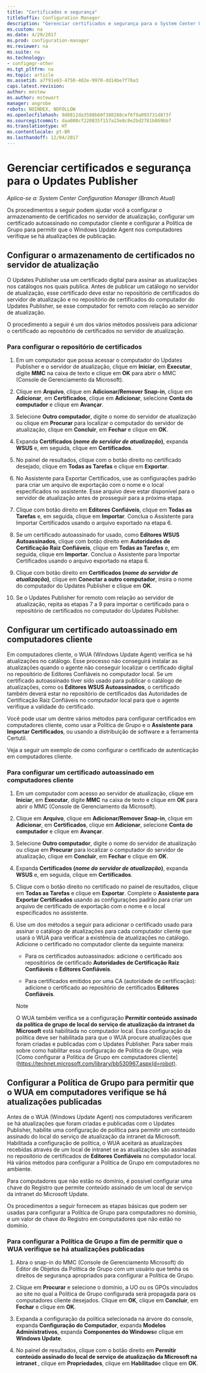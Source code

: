 ```yaml
---
title: "Certificados e segurança"
titleSuffix: Configuration Manager
description: "Gerenciar certificados e segurança para o System Center Updates Publisher"
ms.custom: na
ms.date: 4/29/2017
ms.prod: configuration-manager
ms.reviewer: na
ms.suite: na
ms.technology:
- configmgr-other
ms.tgt_pltfrm: na
ms.topic: article
ms.assetid: a7f91e63-4750-402e-9970-dd14be7f76a3
caps.latest.revision: 
author: mestew
ms.author: mstewart
manager: angrobe
robots: NOINDEX, NOFOLLOW
ms.openlocfilehash: 9d8812da3588b60f388288cef6f9a093731d873f
ms.sourcegitcommit: daa080cf220835f157a23e8c8e2bd2781b869bb7
ms.translationtype: HT
ms.contentlocale: pt-BR
ms.lasthandoff: 12/04/2017
---
```

# <a name="manage-certificates-and-security-for-updates-publisher"></a>Gerenciar certificados e segurança para o Updates Publisher

*Aplica-se a: System Center Configuration Manager (Branch Atual)*

Os procedimentos a seguir podem ajudar você a configurar o armazenamento de certificados no servidor de atualização, configurar um certificado autoassinado no computador cliente e configurar a Política de Grupo para permitir que o Windows Update Agent nos computadores verifique se há atualizações de publicação.

## <a name="configure-the-certificate-store-on-the-update-server"></a>Configurar o armazenamento de certificados no servidor de atualização
 O Updates Publisher usa um certificado digital para assinar as atualizações nos catálogos nos quais publica. Antes de publicar um catálogo no servidor de atualização, esse certificado deve estar no repositório de certificados do servidor de atualização e no repositório de certificados do computador do Updates Publisher, se esse computador for remoto com relação ao servidor de atualização.

O procedimento a seguir é um dos vários métodos possíveis para adicionar o certificado ao repositório de certificados no servidor de atualização.

### <a name="to-configure-the-certificate-store"></a>Para configurar o repositório de certificados
1.  Em um computador que possa acessar o computador do Updates Publisher e o servidor de atualização, clique em **Iniciar**, em **Executar**, digite **MMC** na caixa de texto e clique em **OK** para abrir o MMC (Console de Gerenciamento da Microsoft).

2.  Clique em **Arquivo**, clique em **Adicionar/Remover Snap-in**, clique em **Adicionar**, em **Certificados**, clique em **Adicionar**, selecione **Conta do computador** e clique em **Avançar**.

3.  Selecione **Outro computador**, digite o nome do servidor de atualização ou clique em **Procurar** para localizar o computador do servidor de atualização, clique em **Concluir**, em **Fechar** e clique em **OK**.

4.  Expanda **Certificados (*nome do servidor de atualização*)**, expanda **WSUS** e, em seguida, clique em **Certificados**.

5.  No painel de resultados, clique com o botão direito no certificado desejado, clique em **Todas as Tarefas** e clique em **Exportar**.

6.  No Assistente para Exportar Certificados, use as configurações padrão para criar um arquivo de exportação com o nome e o local especificados no assistente. Esse arquivo deve estar disponível para o servidor de atualização antes de prosseguir para a próxima etapa.

7.  Clique com botão direito em **Editores Confiáveis**, clique em **Todas as Tarefas** e, em seguida, clique em **Importar**. Conclua o Assistente para Importar Certificados usando o arquivo exportado na etapa 6.

8.  Se um certificado autoassinado for usado, como **Editores WSUS Autoassinados**, clique com botão direito em **Autoridades de Certificação Raiz Confiáveis**, clique em **Todas as Tarefas** e, em seguida, clique em **Importar**. Conclua o Assistente para Importar Certificados usando o arquivo exportado na etapa 6.

9.  Clique com botão direito em **Certificados (*nome do servidor de atualização*)**, clique em **Conectar a outro computador**, insira o nome do computador do Updates Publisher e clique em **OK**.

10. Se o Updates Publisher for remoto com relação ao servidor de atualização, repita as etapas 7 a 9 para importar o certificado para o repositório de certificados no computador do Updates Publisher.



## <a name="configure-a-self-signing-certificate-on-client-computers"></a>Configurar um certificado autoassinado em computadores cliente
Em computadores cliente, o WUA (Windows Update Agent) verifica se há atualizações no catálogo. Esse processo não conseguirá instalar as atualizações quando o agente não conseguir localizar o certificado digital no repositório de Editores Confiáveis no computador local. Se um certificado autoassinado tiver sido usado para publicar o catálogo de atualizações, como os **Editores WSUS Autoassinados**, o certificado também deverá estar no repositório de certificados das Autoridades de Certificação Raiz Confiáveis no computador local para que o agente verifique a validade do certificado.

Você pode usar um dentre vários métodos para configurar certificados em computadores cliente, como usar a Política de Grupo e o **Assistente para Importar Certificados**, ou usando a distribuição de software e a ferramenta Certutil.

Veja a seguir um exemplo de como configurar o certificado de autenticação em computadores cliente.

### <a name="to-configure-a-self-signing-certificate-on-client-computers"></a>Para configurar um certificado autoassinado em computadores cliente
1.  Em um computador com acesso ao servidor de atualização, clique em **Iniciar**, em **Executar**, digite **MMC** na caixa de texto e clique em **OK** para abrir o MMC (Console de Gerenciamento da Microsoft).

2.  Clique em **Arquivo**, clique em **Adicionar/Remover Snap-in**, clique em **Adicionar**, em **Certificados**, clique em **Adicionar**, selecione **Conta do computador** e clique em **Avançar**.

3.  Selecione **Outro computador**, digite o nome do servidor de atualização ou clique em **Procurar** para localizar o computador do servidor de atualização, clique em **Concluir**, em **Fechar** e clique em **OK**.

4.  Expanda **Certificados (*nome do servidor de atualização*)**, expanda **WSUS** e, em seguida, clique em **Certificados**.

5.  Clique com o botão direito no certificado no painel de resultados, clique em **Todas as Tarefas** e clique em **Exportar**. Complete o **Assistente para Exportar Certificados** usando as configurações padrão para criar um arquivo de certificado de exportação com o nome e o local especificados no assistente.

6.  Use um dos métodos a seguir para adicionar o certificado usado para assinar o catálogo de atualizações para cada computador cliente que usará o WUA para verificar a existência de atualizações no catálogo. Adicione o certificado no computador cliente da seguinte maneira:

    -   Para os certificados autoassinados: adicione o certificado aos repositórios de certificado **Autoridades de Certificação Raiz Confiáveis** e **Editores Confiáveis**.

    -   Para certificados emitidos por uma CA (autoridade de certificação): adicione o certificado ao repositório de certificados **Editores Confiáveis**.

    > [!NOTE]
    > O WUA também verifica se a configuração **Permitir conteúdo assinado da política de grupo de local do serviço de atualização da intranet da Microsoft** está habilitada no computador local. Essa configuração da política deve ser habilitada para que o WUA procure atualizações que foram criadas e publicadas com o Updates Publisher. Para saber mais sobre como habilitar essa configuração de Política de Grupo, veja [Como configurar a Política de Grupo em computadores cliente] (https://technet.microsoft.com/library/bb530967.aspx(d=robot).



## <a name="configuring-group-policy-to-allow-wua-on-computers-to-scan-for-published-updates"></a>Configurar a Política de Grupo para permitir que o WUA em computadores verifique se há atualizações publicadas
Antes de o WUA (Windows Update Agent) nos computadores verificarem se há atualizações que foram criadas e publicadas com o Updates Publisher, habilite uma configuração de política para permitir um conteúdo assinado do local do serviço de atualização da intranet da Microsoft. Habilitada a configuração de política, o WUA aceitará as atualizações recebidas através de um local de intranet se as atualizações são assinadas no repositório de certificados de **Editores Confiáveis** no computador local. Há vários métodos para configurar a Política de Grupo em computadores no ambiente.

Para computadores que não estão no domínio, é possível configurar uma chave do Registro que permite conteúdo assinado de um local de serviço da intranet do Microsoft Update.

Os procedimentos a seguir fornecem as etapas básicas que podem ser usadas para configurar a Política de Grupo para computadores no domínio, e um valor de chave do Registro em computadores que não estão no domínio.

### <a name="to-configure-group-policy-to-allow-wua-to-scan-for-published-updates"></a>Para configurar a Política de Grupo a fim de permitir que o WUA verifique se há atualizações publicadas
1.  Abra o snap-in do MMC (Console de Gerenciamento Microsoft) do Editor de Objetos da Política de Grupo com um usuário que tenha os direitos de segurança apropriados para configurar a Política de Grupo.

2.  Clique em **Procurar** e selecione o domínio, a UO ou os GPOs vinculados ao site no qual a Política de Grupo configurada será propagada para os computadores cliente desejados. Clique em **OK**, clique em **Concluir**, em **Fechar** e clique em **OK**.

3.  Expanda a configuração da política selecionada na árvore do console, expanda **Configuração do Computador**, expanda **Modelos Administrativos**, expanda **Componentes do Windows**e clique em **Windows Update**.

4.  No painel de resultados, clique com o botão direito em **Permitir conteúdo assinado do local de serviço de atualização da Microsoft na intranet** , clique em **Propriedades**, clique em **Habilitado**e clique em **OK**.
